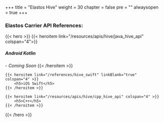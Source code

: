 

+++
title = "Elastos Hive"
weight = 30
chapter = false
pre = ""
alwaysopen = true
+++

### Elastos Carrier API References:


{{< hero >}}
    {{< heroitem link="/resources/apis/hive/java_hive_api" colspan="4">}}
        <h5>Android Kotlin</h5> - <i>Coming Soon</i>
    {{< /heroitem >}}
    
    {{< heroitem link="/references/hive_swift" linkBlank="true" colspan="4" >}}
        <h5>iOS Swift</h5>
    {{< /heroitem >}}
    
    {{< heroitem link="/resources/apis/hive/cpp_hive_api" colspan="4" >}}
        <h5>C++</h5>
    {{< /heroitem >}}   
{{< /hero >}}
